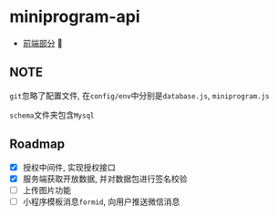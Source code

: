 # miniprogram-api

- [前端部分](https://github.com/metxnbr/miniprogram-api-frontend) 🚀

## NOTE

`git`忽略了配置文件, 在`config/env`中分别是`database.js`, `miniprogram.js`

`schema`文件夹包含`Mysql`

## Roadmap

- [x] 授权中间件, 实现授权接口
- [x] 服务端获取开放数据, 并对数据包进行签名校验
- [ ] 上传图片功能
- [ ] 小程序模板消息`formid`, 向用户推送微信消息
